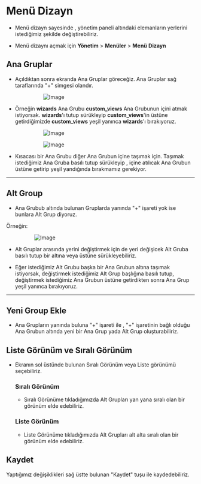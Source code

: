 # Menü Dizayn

- Menü dizayn sayesinde , yönetim paneli altındaki elemanların yerlerini istediğimiz şekilde değiştirebiliriz.

- Menü dizaynı açmak için __Yönetim__ > __Menüler__ > __Menü__ __Dizayn__

## Ana Gruplar

- Açıldıktan sonra ekranda Ana Gruplar göreceğiz. Ana Gruplar sağ taraflarında "+" simgesi olandır.

    &nbsp; &nbsp; &nbsp; &nbsp; &nbsp; &nbsp; &nbsp; &nbsp; &nbsp; &nbsp;![Image](./images/main_groups.png)

- Örneğin __wizards__ Ana Grubu __custom_views__ Ana Grubunun içini atmak istiyorsak. __wizards__'ı tutup sürükleyip __custom_views__'in üstüne getirdiğimizde __custom_views__ yeşil yanınca __wizards__'ı bırakıyoruz.

    &nbsp; &nbsp; &nbsp; &nbsp; &nbsp; &nbsp; &nbsp; &nbsp; &nbsp; &nbsp;![Image](./images/menu_drag_1.png)

    &nbsp; &nbsp; &nbsp; &nbsp; &nbsp; &nbsp; &nbsp; &nbsp; &nbsp; &nbsp;![Image](./images/menu_drag_2.png)

- Kısacası bir Ana Grubu diğer Ana Grubun içine taşımak için. Taşımak istediğimiz Ana Gruba basılı tutup sürükleyip , içine atılıcak Ana Grubun üstüne getirip yeşil yandığında bırakmamız gerekiyor.

<hr>

## Alt Group

- Ana Grubub altında bulunan Gruplarda yanında "+" işareti yok ise bunlara Alt Grup diyoruz.

Örneğin: 

&nbsp; &nbsp; &nbsp; &nbsp; &nbsp; &nbsp; &nbsp; &nbsp; &nbsp; &nbsp;![Image](./images/sub_groups.png)

- Alt Gruplar arasında yerini değiştirmek için de yeri değişicek Alt Gruba basılı tutup bir altına veya üstüne sürükleyebiliriz.

- Eğer istediğimiz Alt Grubu başka bir Ana Grubun altına taşımak istiyorsak, değiştirmek istediğimiz Alt Grup başlığına basılı tutup, değiştirmek istediğimiz Ana Grubun üstüne getirdikten sonra Ana Grup yeşil yanınca bırakıyoruz.

<hr>

## Yeni Group Ekle

- Ana Grupların yanında buluna "+" işareti ile , "+" işaretinin bağlı olduğu Ana Grubun altında yeni bir Ana Grup yada Alt Grup oluşturabiliriz.

## Liste Görünüm ve Sıralı Görünüm

* Ekranın sol üstünde bulunan Sıralı Görünüm veya Liste görünümü seçebiliriz.
  
  ### Sıralı Görünüm

  * Sıralı Görünüme tıkladığımızda Alt Grupları yan yana sıralı olan bir görünüm elde edebiliriz.

  ### Liste Görünüm

  * Liste Görünüme tıkladığımızda Alt Grupları alt alta sıralı olan bir görünüm elde edebiliriz.

## Kaydet

Yaptığımız değişiklikleri sağ üstte bulunan "Kaydet" tuşu ile kaydedebiliriz.
